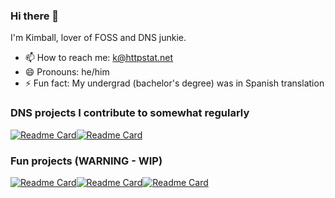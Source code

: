 ### Hi there 👋

I'm Kimball, lover of FOSS and DNS junkie.

- 📫 How to reach me: k@httpstat.net
- 😄 Pronouns: he/him
- ⚡ Fun fact: My undergrad (bachelor's degree) was in Spanish translation

### DNS projects I contribute to somewhat regularly

[![Readme Card](https://github-readme-stats.vercel.app/api/pin/?username=byu-imaal&repo=dohjs)](https://github.com/byu-imaal/dohjs)[![Readme Card](https://github-readme-stats.vercel.app/api/pin/?username=rthalley&repo=dnspython)](https://github.com/rthalley/dnspython)

### Fun projects (WARNING - WIP)
[![Readme Card](https://github-readme-stats.vercel.app/api/pin/?username=kimbo&repo=directmailers-loghook)](https://github.com/kimbo/directmailers-loghook)[![Readme Card](https://github-readme-stats.vercel.app/api/pin/?username=kimbo&repo=dnscookieclicker)](https://github.com/kimbo/dnscookieclicker)[![Readme Card](https://github-readme-stats.vercel.app/api/pin/?username=kimbo&repo=abunchofsh)](https://github.com/kimbo/abunchofsh)

